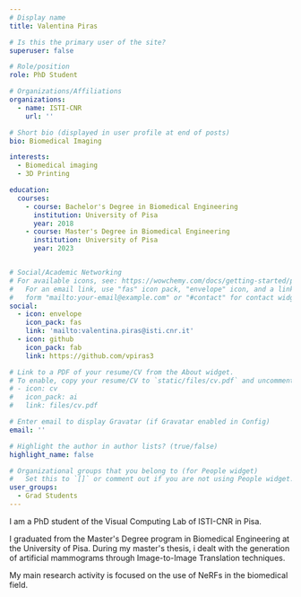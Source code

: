 ```yaml
---
# Display name
title: Valentina Piras

# Is this the primary user of the site?
superuser: false

# Role/position
role: PhD Student

# Organizations/Affiliations
organizations:
  - name: ISTI-CNR
    url: ''

# Short bio (displayed in user profile at end of posts)
bio: Biomedical Imaging

interests:
  - Biomedical imaging
  - 3D Printing

education:
  courses:
    - course: Bachelor's Degree in Biomedical Engineering
      institution: University of Pisa
      year: 2018
    - course: Master's Degree in Biomedical Engineering
      institution: University of Pisa
      year: 2023


# Social/Academic Networking
# For available icons, see: https://wowchemy.com/docs/getting-started/page-builder/#icons
#   For an email link, use "fas" icon pack, "envelope" icon, and a link in the
#   form "mailto:your-email@example.com" or "#contact" for contact widget.
social:
  - icon: envelope
    icon_pack: fas
    link: 'mailto:valentina.piras@isti.cnr.it'
  - icon: github
    icon_pack: fab
    link: https://github.com/vpiras3

# Link to a PDF of your resume/CV from the About widget.
# To enable, copy your resume/CV to `static/files/cv.pdf` and uncomment the lines below.
# - icon: cv
#   icon_pack: ai
#   link: files/cv.pdf

# Enter email to display Gravatar (if Gravatar enabled in Config)
email: ''

# Highlight the author in author lists? (true/false)
highlight_name: false

# Organizational groups that you belong to (for People widget)
#   Set this to `[]` or comment out if you are not using People widget.
user_groups:
  - Grad Students
---
```


I am a PhD student of the Visual Computing Lab of ISTI-CNR in Pisa.

I graduated from the Master's Degree program in Biomedical Engineering at the University of Pisa. During my master's thesis, i dealt with the generation of artificial mammograms through Image-to-Image Translation techniques. 

My main research activity is focused on the use of NeRFs in the biomedical field.